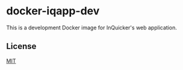 # docker-iqapp-dev

This is a development Docker image for InQuicker's web application.

## License

[MIT](http://opensource.org/licenses/MIT)
